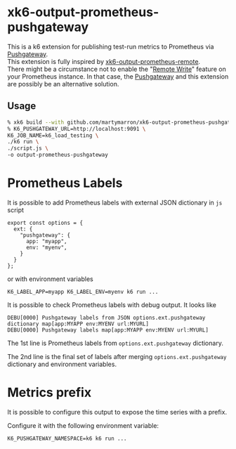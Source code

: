 xk6-output-prometheus-pushgateway
===
This is a k6 extension for publishing test-run metrics to Prometheus via [Pushgateway](https://prometheus.io/docs/instrumenting/pushing/).\
This extension is fully inspired by [xk6-output-prometheus-remote](https://github.com/grafana/xk6-output-prometheus-remote).\
There might be a circumstance not to enable the "[Remote Write](https://prometheus.io/docs/practices/remote_write/)" feature on your Prometheus instance. In that case, the [Pushgateway](https://prometheus.io/docs/instrumenting/pushing/) and this extension are possibly be an alternative solution.


## Usage
```sh
% xk6 build --with github.com/martymarron/xk6-output-prometheus-pushgateway@latest
% K6_PUSHGATEWAY_URL=http://localhost:9091 \
K6_JOB_NAME=k6_load_testing \
./k6 run \
./script.js \
-o output-prometheus-pushgateway
```

# Prometheus Labels

It is possible to add Prometheus labels with external JSON dictionary in `js` script

```
export const options = {
  ext: {
    "pushgateway": {
      app: "myapp",
      env: "myenv",
    }
  }
};
```

or with environment variables

```
K6_LABEL_APP=myapp K6_LABEL_ENV=myenv k6 run ...
```

It is possible to check Prometheus labels with debug output. It looks like
```
DEBU[0000] Pushgateway labels from JSON options.ext.pushgateway dictionary map[app:MYAPP env:MYENV url:MYURL]
DEBU[0000] Pushgateway labels map[app:MYAPP env:MYENV url:MYURL]
```

The 1st line is Prometheus labels from `options.ext.pushgateway` dictionary.

The 2nd line is the final set of labels after merging `options.ext.pushgateway` dictionary and environment variables.

# Metrics prefix

It is possible to configure this output to expose the time series with a prefix.

Configure it with the following environment variable:

```
K6_PUSHGATEWAY_NAMESPACE=k6 k6 run ...
```